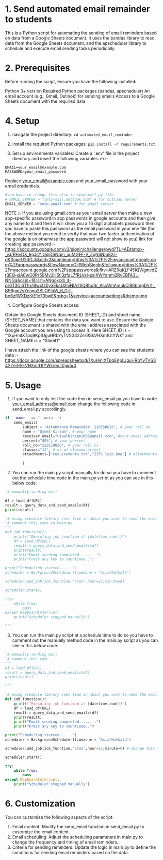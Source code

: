 # 1. Send automated email remainder to students

This is a Python script for automating the sending of email reminders based on data from a Google Sheets document. It uses the pandas library to read data from the Google Sheets document, and the apscheduler library to schedule and execute email sending tasks periodically.

# 2. Prerequisites

Before running the script, ensure you have the following installed:

Python 3+ version
Required Python packages (pandas, apscheduler)
An email account (e.g., Gmail, Outlook) for sending emails
Access to a Google Sheets document with the required data

# 4. Setup

1. navigate the project directory:
`cd automated_email_reminder`

2. Install the required Python packages:
`pip install -r requirements.txt`

3. Set up environments variables:
Create a '.env' file in the project directory and insert the following variables:
ex:-
```.env
EMAIL=your_email@example.com
PASSWORD=your_email_password
```
Replace your_email@example.com and your_email_password
with your email credentials.
```python
#you have to change this also in send_mail.py file
# EMAIL_SERVER = "smtp-mail.outlook.com" # for outlook server
EMAIL_SERVER = "smtp.gmail.com" # for gmail server
```
NOTE :- If you are using gmail.com as your email server then make a new app-specific password in app passwords in google accounts and then give any name to it and then it will show you a 16 digit alphabets password then you have to paste this password as the email password in your env file
(for the above method you need to verify that your two factor authentication of the google is on otherwise the app password will not show to you)
link for creating app password :- https://accounts.google.com/v3/signin/challenge/pwd?TL=AEzbmxx-_vJrRHvDX_9gJcYIOdjDSNqm_ouMGFF-V_ZqNSNm82s-dK3opeU2dOJk&cid=2&continue=https%3A%2F%2Fmyaccount.google.com%2Fapppasswords&flowName=GlifWebSignIn&followup=https%3A%2F%2Fmyaccount.google.com%2Fapppasswords&ifkv=ARZ0qKLF45IQWgmvdZt3EQ-xIAEwO0Pr58My2H5tl3zfqL7fRLVal-salXWYanmi2RvEBFA3L-NNGg&osid=1&rart=ANgoxcdi_d-pr6T3OiSThx18wxtz0y3EkcU2niNlA2hQBhoBr_KcxWhAmukCIB8bmgDVI1l_B96gm2vYehgu2SIIOPIqW_6_Grf-bo6zfWXDzKtE1c73bwE&rpbg=1&service=accountsettings&theme=mn

4. Configure Google Sheets access:

Obtain the Google Sheets document ID (SHEET_ID) and sheet name (SHEET_NAME) that contains the data you want to use.
Ensure the Google Sheets document is shared with the email address associated with the Google account you are using to access it.
Here SHEET_ID is = "1XuHmlXTpq9KpIUguHRbYyTVS342Zer9SkVHXmtUtYWk"
and SHEET_NAME is = "Sheet1"

I have attach the link of the google sheets where you can see the students data :-
https://docs.google.com/spreadsheets/d/1XuHmlXTpq9KpIUguHRbYyTVS342Zer9SkVHXmtUtYWk/edit#gid=0

# 5. Usage

1. If you want to only test the code then in send_email.py you have to write your_email_address@email.com
change the following code in send_email.py accordingly.
```python
if __name__ == "__main__":
    send_email(
        subject = "Attendance Remainder: 220150026", # your roll no
        name = "Ujwal Kirsan", # your name
        receiver_email="ujwalkirsan2003@gmail.com", #your_email_address@email.com
        percent="40%", # your percent
        roll_no="220150026", # your roll no
        classes="12", # no of classes attent
        attachments=["requirements.txt","IITG_logo.png"] # attachments
        
        )  
```
2. You can run the main.py script manually for do so you have to comment out the schedule time code in the main.py script as you can see in this below code:
```python
`# manually sending mail

df = load_df(URL)
result = query_data_and_send_emails(df)
print(result)

`# using schedule library (set time in which you want to send the mail)
`# comment this code in main.py
"""
def job_function():
    print(f"Executing job_function at {datetime.now()}")
    df = load_df(URL)
    result = query_data_and_send_emails(df)
    print(result)
    print("Email sending completed........")
    print("Press any key to countinue..")

print("Scheduling started......")
scheduler = BackgroundScheduler(timezone = 'Asia/Kolkata')

scheduler.add_job(job_function,'cron',hour=23,minute=6)

scheduler.start()

try:
    while True:
        pass
except KeyboardInterrupt:
    print("Scheduler stopped manually")    

"""
```

3. You can run the main.py script at a schedule time to do so you have to comment out the manually method code in the main.py script as you can see in this below code:
```python
`# manually sending mail
`# comment this code
"""
df = load_df(URL)
result = query_data_and_send_emails(df)
print(result)

"""

`# using schedule library (set time in which you want to send the mail)
def job_function():
    print(f"Executing job_function at {datetime.now()}")
    df = load_df(URL)
    result = query_data_and_send_emails(df)
    print(result)
    print("Email sending completed........")
    print("Press any key to countinue..")

print("Scheduling started......")
scheduler = BackgroundScheduler(timezone = 'Asia/Kolkata')

scheduler.add_job(job_function,'cron',hour=23,minute=6) # change this time for your scheduling

scheduler.start()

try:
    while True:
        pass
except KeyboardInterrupt:
    print("Scheduler stopped manually")    

```
# 6. Customization

You can customize the following aspects of the script:

1. Email content: Modify the send_email function in send_email.py to customize the email content.
2. Email scheduling: Adjust the scheduling parameters in main.py to change the frequency and timing of email reminders.
3. Criteria for sending reminders: Update the logic in main.py to define the conditions for sending email reminders based on the data.
